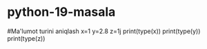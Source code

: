 # python-19-masala
#Ma'lumot turini aniqlash
x=1
y=2.8
z=1j
print(type(x))
print(type(y))
print(type(z))
